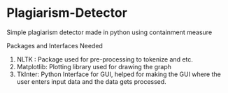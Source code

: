 # Plagiarism-Detector
Simple plagiarism detector made in python using containment measure 

Packages and Interfaces Needed
1. NLTK : Package used for pre-processing to tokenize and etc.
2. Matplotlib: Plotting library used for drawing the graph
3. TkInter: Python Interface for GUI, helped for making the GUI where the user enters input data and the data gets processed.
